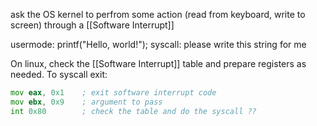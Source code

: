 ask the OS kernel to perfrom some action (read from keyboard, write to screen) through a [[Software Interrupt]]


usermode:
    printf("Hello, world!");
syscall:
    please write this string for me

On linux, check the [[Software Interrupt]] table and prepare registers as needed.
To syscall exit:
```asm
mov eax, 0x1    ; exit software interrupt code
mov ebx, 0x9    ; argument to pass
int 0x80        ; check the table and do the syscall ??